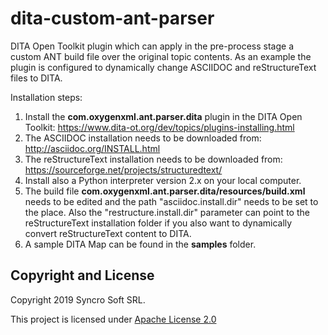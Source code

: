 # dita-custom-ant-parser
DITA Open Toolkit plugin which can apply in the pre-process stage a custom ANT build file over the original topic contents.
As an example the plugin is configured to dynamically change ASCIIDOC and reStructureText files to DITA. 

Installation steps:

1. Install the **com.oxygenxml.ant.parser.dita** plugin in the DITA Open Toolkit: https://www.dita-ot.org/dev/topics/plugins-installing.html
1. The ASCIIDOC installation needs to be downloaded from: http://asciidoc.org/INSTALL.html
1. The reStructureText installation needs to be downloaded from: https://sourceforge.net/projects/structuredtext/
1. Install also a Python interpreter version 2.x on your local computer.
1. The build file **com.oxygenxml.ant.parser.dita/resources/build.xml** needs to be edited and the path "asciidoc.install.dir" needs to be set to the place. Also the "restructure.install.dir" parameter can point to the reStructureText installation folder if you also want to dynamically convert reStructureText content to DITA.
1. A sample DITA Map can be found in the **samples** folder.

Copyright and License
---------------------
Copyright 2019 Syncro Soft SRL.

This project is licensed under [Apache License 2.0](https://github.com/oxygenxml/dita-asciidoc/blob/master/LICENSE)
